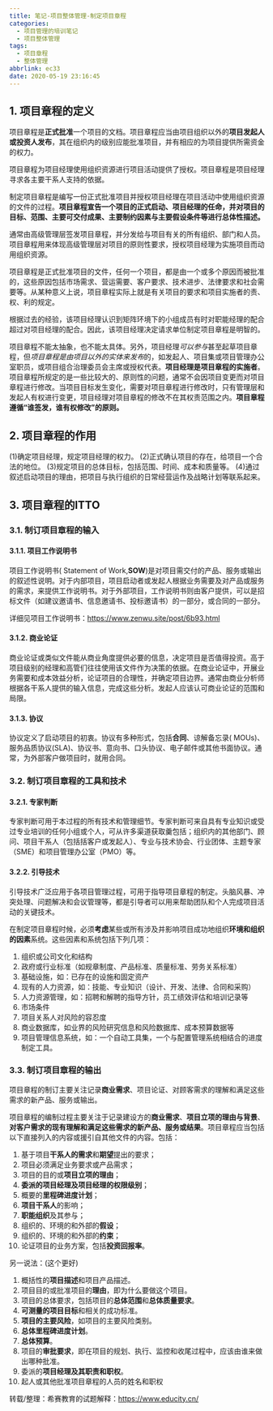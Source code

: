 ```yaml
---
title: 笔记-项目整体管理-制定项目章程
categories:
  - 项目管理的培训笔记
  - 项目整体管理
tags:
  - 项目章程
  - 整体管理
abbrlink: ec33
date: 2020-05-19 23:16:45
---
```



## 1. 项目章程的定义

项目章程是**正式批准**一个项目的文档。项目章程应当由项目组织以外的**项目发起人或投资人发布**，其在组织内的级别应能批准项目，并有相应的为项目提供所需资金的权力。

项目章程为项目经理使用组织资源进行项目活动提供了授权。项目章程是项目经理寻求各主要干系人支持的依据。

制定项目章程是编写一份正式批准项目并授权项目经理在项目活动中使用组织资源的文件的过程。**项目章程宣告一个项目的正式启动、项目经理的任命，并对项目的目标、范围、主要可交付成果、主要制约因素与主要假设条件等进行总体性描述。**

<!-- more -->

通常由高级管理层签发项目章程，并分发给与项目有关的所有组织、部门和人员。项目章程用来体现高级管理层对项目的原则性要求，授权项目经理为实施项目而动用组织资源。

项目章程是正式批准项目的文件，任何一个项目，都是由一个或多个原因而被批准的，这些原因包括市场需求、营运需要、客户要求、技术进步、法律要求和社会需要等。从某种意义上说，项目章程实际上就是有关项目的要求和项目实施者的责、权、利的规定。

根据过去的经验，该项目经理认识到矩阵环境下的小组成员有时对职能经理的配合超过对项目经理的配合。因此，该项目经理决定请求单位制定项目章程是明智的。

项目章程不能太抽象，也不能太具体。另外，项目经理*可以参与*甚至起草项目章程，但*项目章程是由项目以外的实体来发布*的，如发起人、项目集或项目管理办公室职员，或项目组合治理委员会主席或授权代表。**项目经理是项目章程的实施者**。项目章程所规定的是一些比较大的、原则性的问题，通常不会因项目变更而对项目章程进行修改。当项目目标发生变化，需要对项目章程进行修改时，只有管理层和发起人有权进行变更，项目经理对项目章程的修改不在其权责范围之内。**项目章程遵循“谁签发，谁有权修改”的原则。**

## 2. 项目章程的作用

(1)确定项目经理，规定项目经理的权力。
(2)正式确认项目的存在，给项目一个合法的地位。
(3)规定项目的总体目标，包括范围、时间、成本和质量等。
(4)通过叙述启动项目的理由，把项目与执行组织的日常经营运作及战略计划等联系起来。

## 3. 项目章程的ITTO

### 3.1. 制订项目章程的输入

#### 3.1.1. 项目工作说明书

项目工作说明书( Statement of Work,**SOW**)是对项目需交付的产品、服务或输出的叙述性说明。对于内部项目，项目启动者或发起人根据业务需要及对产品或服务的需求，来提供工作说明书。对于外部项目，工作说明书则由客户提供，可以是招标文件（如建议邀请书、信息邀请书、投标邀请书）的一部分，或合同的一部分。

详细见项目工作说明书：<https://www.zenwu.site/post/6b93.html>

#### 3.1.2. 商业论证

商业论证或类似文件能从商业角度提供必要的信息，决定项目是否值得投资。高于项目级别的经理和高管们往往使用该文件作为决策的依据。在商业论证中，开展业务需要和成本效益分析，论证项目的合理性，并确定项目边界。通常由商业分析师根据各干系人提供的输入信息，完成这些分析。发起人应该认可商业论证的范围和局限。

#### 3.1.3. 协议

协议定义了启动项目的初衷。协议有多种形式，包括**合同**、谅解备忘录( MOUs)、服务品质协议(SLA)、协议书、意向书、口头协议、电子邮件或其他书面协议。通常，为外部客户做项目时，就用合同。

### 3.2. 制订项目章程的工具和技术

#### 3.2.1. 专家判断

专家判断可用于本过程的所有技术和管理细节。专家判断可来自具有专业知识或受过专业培训的任何小组或个人，可从许多渠道获取羹包括；组织内的其他部门、顾问、项目干系人（包括括客户或发起人）、专业与技术协会、行业团体、主题专家（SME）和项目管理办公室（PMO）等。

#### 3.2.2. 引导技术

引导技术广泛应用于各项目管理过程，可用于指导项目章程的制定。头脑风暴、冲突处理、问题解决和会议管理等，都是引导者可以用来帮助团队和个人完成项目活动的关键技术。

在制定项目章程时候，必须**考虑**某些或所有涉及并影响项目成功地组织**环境和组织的因素**系统。这些因素和系统包括下列几项：

1. 组织或公司文化和结构
2. 政府或行业标准（如规章制度、产品标准、质量标准、劳务关系标准）
3. 基础设施，如：已存在的设施和固定资产
4. 现有的人力资源，如：技能、专业知识（设计、开发、法律、合同和采购）
5. 人力资源管理，如：招聘和解聘的指导方针，员工绩效评估和培训记录等
6. 市场条件
7. 项目关系人对风险的容忍度
8. 商业数据库，如业界的风险研究信息和风险数据库、成本预算数据等
9. 项目管理信息系统，如：一个自动工具集，一个与配置管理系统相结合的进度制定工具。

### 3.3. 制订项目章程的输出

项目章程的制订主要关注记录**商业需求**、项目论证、对顾客需求的理解和满足这些需求的新产品、服务或输出。

项目章程的编制过程主要关注于记录建设方的**商业需求**、**项目立项的理由与背景**、**对客户需求的现有理解和满足这些需求的新产品、服务或结果**。项目章程应当包括以下直接列入的内容或援引自其他文件的内容。包括：

1. 基于项目**干系人的需求**和**期望**提出的要求；
2. 项目必须满足业务要求或产品需求；
3. 项目的目的或**项目立项的理由**；
4. **委派的项目经理及项目经理的权限级别**；
5. 概要的**里程碑进度计划**；
6. **项目干系人**的影响；
7. **职能组织**及其参与；
8. 组织的、环境的和外部的**假设**；
9. 组织的、环境的和外部的**约束**；
10. 论证项目的业务方案，包括**投资回报率**。

另一说法：(这个更好)

1. 概括性的**项目描述**和项目产品描述。
2. 项目目的或批准项目的**理由**，即为什么要做这个项目。
3. 项目的总体要求，包括项目的**总体范围**和**总体质量要求**。
4. **可测量的项目目标**和相关的成功标准。
5. **项目的主要风险**，如项目的主要风险类别。
6. **总体里程碑进度计划**。
7. **总体预算**。
8. 项目的**审批要求**，即在项目的规划、执行、监控和收尾过程中，应该由谁来做出哪种批准。
9. 委派的**项目经理及其职责和职权**。
10. 起人或其他批准项目章程的人员的姓名和职权

转载/整理：希赛教育的试题解释：<https://www.educity.cn/>
